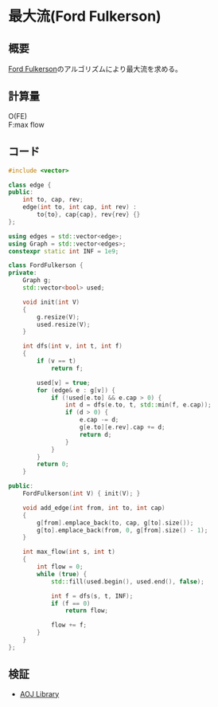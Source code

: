 # 最大流(Ford Fulkerson)
## 概要
[Ford Fulkerson](https://en.wikipedia.org/wiki/Ford%E2%80%93Fulkerson_algorithm)のアルゴリズムにより最大流を求める。

## 計算量
O(FE)  
F:max flow

## コード
```cpp
#include <vector>

class edge {
public:
    int to, cap, rev;
    edge(int to, int cap, int rev) :
        to{to}, cap{cap}, rev{rev} {}
};

using edges = std::vector<edge>;
using Graph = std::vector<edges>;
constexpr static int INF = 1e9;

class FordFulkerson {
private:
    Graph g;
    std::vector<bool> used;

    void init(int V)
    {
        g.resize(V);
        used.resize(V);
    }

    int dfs(int v, int t, int f)
    {
        if (v == t)
            return f;

        used[v] = true;
        for (edge& e : g[v]) {
            if (!used[e.to] && e.cap > 0) {
                int d = dfs(e.to, t, std::min(f, e.cap));
                if (d > 0) {
                    e.cap -= d;
                    g[e.to][e.rev].cap += d;
                    return d;
                }
            }
        }
        return 0;
    }

public:
    FordFulkerson(int V) { init(V); }

    void add_edge(int from, int to, int cap)
    {
        g[from].emplace_back(to, cap, g[to].size());
        g[to].emplace_back(from, 0, g[from].size() - 1);
    }

    int max_flow(int s, int t)
    {
        int flow = 0;
        while (true) {
            std::fill(used.begin(), used.end(), false);

            int f = dfs(s, t, INF);
            if (f == 0)
                return flow;

            flow += f;
        }
    }
};
```

## 検証
- [AOJ Library](https://onlinejudge.u-aizu.ac.jp/courses/library/5/GRL/6/GRL_6_A)

